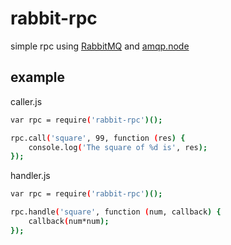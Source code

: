 # rabbit-rpc
simple rpc using [RabbitMQ](https://www.rabbitmq.com/) and [amqp.node](https://github.com/squaremo/amqp.node)

## example
caller.js
```sh
var rpc = require('rabbit-rpc')();

rpc.call('square', 99, function (res) {
    console.log('The square of %d is', res);
});

```

handler.js
```sh
var rpc = require('rabbit-rpc')();

rpc.handle('square', function (num, callback) {
    callback(num*num);
});
```
